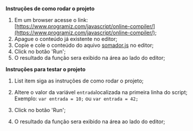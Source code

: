 **Instruções de como rodar o projeto**

 1. Em um browser acesse o link: [https://www.programiz.com/javascript/online-compiler/](https://www.programiz.com/javascript/online-compiler/);
 2. Apague o conteúdo já existente no editor;
 3. Copie e cole o conteúdo do aquivo [somador.js](https://github.com/matheust3/desafio_somador/blob/master/somador.js) no editor;
 4. Click no botão 'Run';
 5. O resultado da função sera exibido na área ao lado do editor;

**Instruções para testar o projeto**

 1. List item siga as instruções de como rodar o projeto;
 2. Altere o valor da variável `entrada`localizada na primeira linha do script;
 Exemplo: `var entrada = 10;` ou `var entrada = 42;`
 

 3. Click no botão 'Run';
 4. O resultado da função sera exibido na área ao lado do editor;
